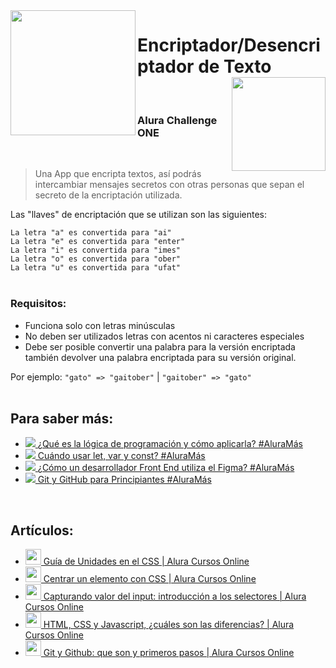 <img align="left" src="https://user-images.githubusercontent.com/103906625/212557048-0d50d7ba-5b74-4eb9-a550-5bc74395baeb.png" width="200"/>
<h1>Encriptador/Desencriptador de Texto <a href="https://www.aluracursos.com/?gclid=Cj0KCQiAtvSdBhD0ARIsAPf8oNkNDV1JY1TMuI1RAyXhI1vuyR-rOMjV8nLxElHwKbmcdRwRgxL1rg8aAqcDEALw_wcB"><img align="right"  src="https://www.oracle.com/a/ocom/img/rc56-customerlogo-alura-latam.png" width="150px"/></a></h1><br>

### Alura Challenge ONE 

<br>

> Una App que encripta textos, así podrás intercambiar mensajes secretos con otras personas que sepan el secreto de la encriptación utilizada.

Las "llaves" de encriptación que se utilizan son las siguientes:

``` La letra "a" es convertida para "ai" ``` <br>
``` La letra "e" es convertida para "enter" ``` <br>
``` La letra "i" es convertida para "imes" ``` <br>
``` La letra "o" es convertida para "ober" ``` <br>
``` La letra "u" es convertida para "ufat" ``` <br><br>

### __Requisitos:__
- Funciona solo con letras minúsculas
- No deben ser utilizados letras con acentos ni caracteres especiales
- Debe ser posible convertir una palabra para la versión encriptada también devolver una palabra encriptada para su versión original.

Por ejemplo:
``` "gato" => "gaitober" ``` | ``` "gaitober" => "gato" ``` <br><br>

## Para saber más: 

<ul>
<li><a href="https://www.youtube.com/watch?v=3W983Q2NzRI" target="_blank" rel="noreferrer ugc nofollow" class="atlaskit-smart-link"><div class="js-react-root"><span class="loader-wrapper"><span><span aria-expanded="false" aria-haspopup="true"><a href="https://www.youtube.com/watch?v=3W983Q2NzRI" tabindex="0" role="button" data-testid="inline-card-resolved-view" class="css-1llm9d6"><span class="css-1awfwlv"><span class="css-1n3444m"><span class="css-w2w4jx"></span><img class="smart-link-icon css-qq5phv" src="https://www.youtube.com/s/desktop/a98f809d/img/favicon_32x32.png" data-testid="inline-card-icon-and-title-image"></span><span class="smart-link-title-wrapper css-0"> ¿Qué es la lógica de programación y cómo aplicarla? #AluraMás</span></span></a></span></span></span></div></a></li>
<li><a href="https://www.youtube.com/watch?v=PztCEdIJITY" target="_blank" rel="noreferrer ugc nofollow" class="atlaskit-smart-link"><div class="js-react-root"><span class="loader-wrapper"><span><span aria-expanded="false" aria-haspopup="true"><a href="https://www.youtube.com/watch?v=PztCEdIJITY" tabindex="0" role="button" data-testid="inline-card-resolved-view" class="css-1llm9d6"><span class="css-1awfwlv"><span class="css-1n3444m"><span class="css-w2w4jx"></span><img class="smart-link-icon css-qq5phv" src="https://www.youtube.com/s/desktop/a98f809d/img/favicon_32x32.png" data-testid="inline-card-icon-and-title-image"></span><span class="smart-link-title-wrapper css-0"> Cuándo usar let, var y const? #AluraMás</span></span></a></span></span></span></div></a></li>
<li><a href="https://www.youtube.com/watch?v=UuAX5azcvDQ" target="_blank" rel="noreferrer ugc nofollow" class="atlaskit-smart-link"><div class="js-react-root"><span class="loader-wrapper"><span><span aria-expanded="false" aria-haspopup="true"><a href="https://www.youtube.com/watch?v=UuAX5azcvDQ" tabindex="0" role="button" data-testid="inline-card-resolved-view" class="css-1llm9d6"><span class="css-1awfwlv"><span class="css-1n3444m"><span class="css-w2w4jx"></span><img class="smart-link-icon css-qq5phv" src="https://www.youtube.com/s/desktop/a98f809d/img/favicon_32x32.png" data-testid="inline-card-icon-and-title-image"></span><span class="smart-link-title-wrapper css-0"> ¿Cómo un desarrollador Front End utiliza el Figma? #AluraMás</span></span></a></span></span></span></div></a></li>
<li><a href="https://www.youtube.com/watch?v=-LmFK6skG7s&amp;t=3s" target="_blank" rel="noreferrer ugc nofollow" class="atlaskit-smart-link"><div class="js-react-root"><span class="loader-wrapper"><span><span aria-expanded="false" aria-haspopup="true"><a href="https://www.youtube.com/watch?v=-LmFK6skG7s&amp;t=3s" tabindex="0" role="button" data-testid="inline-card-resolved-view" class="css-1llm9d6"><span class="css-1awfwlv"><span class="css-1n3444m"><span class="css-w2w4jx"></span><img class="smart-link-icon css-qq5phv" src="https://www.youtube.com/s/desktop/a98f809d/img/favicon_32x32.png" data-testid="inline-card-icon-and-title-image"></span><span class="smart-link-title-wrapper css-0"> Git y GitHub para Principiantes #AluraMás</span></span></a></span></span></span></div></a></li>
</ul><br>

## Artículos:
<div>
<ul dir="auto">
  <li><a href="https://www.aluracursos.com/blog/guia-de-unidades-en-css" target="_blank" rel="noreferrer ugc nofollow" class="atlaskit-smart-link"><div class="js-react-root"><span class="loader-wrapper"><span><span aria-expanded="false" aria-haspopup="true"><a href="https://www.aluracursos.com/blog/guia-de-unidades-en-css" tabindex="0" role="button" data-testid="inline-card-resolved-view" class="css-1llm9d6"><span class="css-1awfwlv"><span class="css-1n3444m"><span class="css-w2w4jx"></span><img class="smart-link-icon css-qq5phv" width="25" src="https://www.aluracursos.com/assets/favicon.1647533644.ico" data-testid="inline-card-icon-and-title-image"></span><span class="smart-link-title-wrapper css-0"> Guía de Unidades en el CSS | Alura Cursos Online</span></span></a></span></span></span></div></a></li>

  <li><a href="https://www.aluracursos.com/blog/centrar-un-elemento-con-css" target="_blank" rel="noreferrer ugc nofollow" class="atlaskit-smart-link"><div class="js-react-root"><span class="loader-wrapper"><span><span aria-expanded="false" aria-haspopup="true"><a href="https://www.aluracursos.com/blog/centrar-un-elemento-con-css" tabindex="0" role="button" data-testid="inline-card-resolved-view" class="css-1llm9d6"><span class="css-1awfwlv"><span class="css-1n3444m"><span class="css-w2w4jx"></span><img class="smart-link-icon css-qq5phv" width="25" src="https://www.aluracursos.com/assets/favicon.1647533644.ico" data-testid="inline-card-icon-and-title-image"></span><span class="smart-link-title-wrapper css-0"> Centrar un elemento con CSS | Alura Cursos Online</span></span></a></span></span></span></div></a></li>

  <li><a href="https://www.aluracursos.com/blog/capturando-valor-del-input-introduccion-a-los-selectores" target="_blank" rel="noreferrer ugc nofollow" class="atlaskit-smart-link"><div class="js-react-root"><span class="loader-wrapper"><span><span aria-expanded="false" aria-haspopup="true"><a href="https://www.aluracursos.com/blog/capturando-valor-del-input-introduccion-a-los-selectores" tabindex="0" role="button" data-testid="inline-card-resolved-view" class="css-1llm9d6"><span class="css-1awfwlv"><span class="css-1n3444m"><span class="css-w2w4jx"></span><img class="smart-link-icon css-qq5phv" width="25" src="https://www.aluracursos.com/assets/favicon.1647533644.ico" data-testid="inline-card-icon-and-title-image"></span><span class="smart-link-title-wrapper css-0"> Capturando valor del input: introducción a los selectores | Alura Cursos Online</span></span></a></span></span></span></div></a></li>
 
  <li><a href="https://www.aluracursos.com/blog/html-css-javascript-cuales-son-las-diferencias" target="_blank" rel="noreferrer ugc nofollow" class="atlaskit-smart-link"><div class="js-react-root"><span class="loader-wrapper"><span><span aria-expanded="false" aria-haspopup="true"><a href="https://www.aluracursos.com/blog/html-css-javascript-cuales-son-las-diferencias" tabindex="0" role="button" data-testid="inline-card-resolved-view" class="css-1llm9d6"><span class="css-1awfwlv"><span class="css-1n3444m"><span class="css-w2w4jx"></span><img class="smart-link-icon css-qq5phv" width="25" src="https://www.aluracursos.com/assets/favicon.1647533644.ico" data-testid="inline-card-icon-and-title-image"></span><span class="smart-link-title-wrapper css-0"> HTML, CSS y Javascript, ¿cuáles son las diferencias? | Alura Cursos Online</span></span></a></span></span></span></div></a></li>

  <li><a href="https://www.aluracursos.com/blog/git-y-github-que-son-y-primeros-pasos" target="_blank" rel="noreferrer ugc nofollow" class="atlaskit-smart-link"><div class="js-react-root"><span class="loader-wrapper"><span><span aria-expanded="false" aria-haspopup="true"><a href="https://www.aluracursos.com/blog/git-y-github-que-son-y-primeros-pasos" tabindex="0" role="button" data-testid="inline-card-resolved-view" class="css-1llm9d6"><span class="css-1awfwlv"><span class="css-1n3444m"><span class="css-w2w4jx"></span><img class="smart-link-icon css-qq5phv" width="25" src="https://www.aluracursos.com/assets/favicon.1647533644.ico" data-testid="inline-card-icon-and-title-image"></span><span class="smart-link-title-wrapper css-0"> Git y Github: que son y primeros pasos | Alura Cursos Online</span></span></a></span></span></span></div></a></li>
  </ul>
</div>
